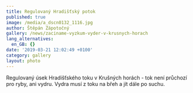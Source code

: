 ```yaml
---
title: Regulovaný Hradišťský potok
published: true
image: /media/a_dscn0132_1116.jpg
author: Štěpán Zápotočný
gallery: /news/zaciname-vyzkum-vyder-v-krusnych-horach
lang_alternatives:
  en_GB: {}
date: '2019-03-21 12:02:49 +0100'
category: gallery
layout: photo
---
```

Regulovaný úsek Hradišťského toku v Krušných horách - tok není průchozí pro ryby, ani vydru. Vydra musí z toku na břeh a jít dále po suchu.
